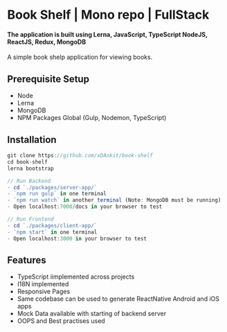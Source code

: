 # Book Shelf | Mono repo | FullStack

#### The application is built using Lerna, JavaScript, TypeScript NodeJS, ReactJS, Redux, MongoDB

A simple book shelp application for viewing books.

## Prerequisite Setup

- Node
- Lerna
- MongoDB
- NPM Packages Global (Gulp, Nodemon, TypeScript)

## Installation

```javascript
git clone https://github.com/xDAnkit/book-shelf
cd book-shelf
lerna bootstrap

// Run Backend
- cd `./packages/server-app/`
- `npm run gulp` in one terminal
- `npm run watch` in another terminal (Note: MongoDB must be running)
- Open localhost:7000/docs in your browser to test

// Run Frontend
- cd `./packages/client-app/`
- `npm start` in one terminal
- Open localhost:3000 in your browser to test
```

## Features

- TypeScript iimplemented across projects
- I18N implemented
- Responsive Pages
- Same codebase can be used to generate ReactNative Android and iOS apps
- Mock Data available with starting of backend server
- OOPS and Best practises used
